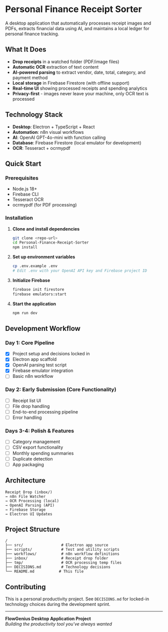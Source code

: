 # Personal Finance Receipt Sorter

A desktop application that automatically processes receipt images and PDFs, extracts financial data using AI, and maintains a local ledger for personal finance tracking.

## What It Does

- **Drop receipts** in a watched folder (PDF/image files)
- **Automatic OCR** extraction of text content
- **AI-powered parsing** to extract vendor, date, total, category, and payment method
- **Local storage** in Firebase Firestore (with offline support)
- **Real-time UI** showing processed receipts and spending analytics
- **Privacy-first** - images never leave your machine, only OCR text is processed

## Technology Stack

- **Desktop**: Electron + TypeScript + React
- **Automation**: n8n visual workflows
- **AI**: OpenAI GPT-4o-mini with function calling
- **Database**: Firebase Firestore (local emulator for development)
- **OCR**: Tesseract + ocrmypdf

## Quick Start

### Prerequisites
- Node.js 18+
- Firebase CLI
- Tesseract OCR
- ocrmypdf (for PDF processing)

### Installation

1. **Clone and install dependencies**
   ```bash
   git clone <repo-url>
   cd Personal-Finance-Receipt-Sorter
   npm install
   ```

2. **Set up environment variables**
   ```bash
   cp .env.example .env
   # Edit .env with your OpenAI API key and Firebase project ID
   ```

3. **Initialize Firebase**
   ```bash
   firebase init firestore
   firebase emulators:start
   ```

4. **Start the application**
   ```bash
   npm run dev
   ```

## Development Workflow

### Day 1: Core Pipeline
- [x] Project setup and decisions locked in
- [x] Electron app scaffold
- [x] OpenAI parsing test script
- [x] Firebase emulator integration
- [ ] Basic n8n workflow

### Day 2: Early Submission (Core Functionality)
- [ ] Receipt list UI
- [ ] File drop handling
- [ ] End-to-end processing pipeline
- [ ] Error handling

### Days 3-4: Polish & Features
- [ ] Category management
- [ ] CSV export functionality
- [ ] Monthly spending summaries
- [ ] Duplicate detection
- [ ] App packaging

## Architecture

```
Receipt Drop (inbox/) 
→ n8n File Watcher 
→ OCR Processing (local) 
→ OpenAI Parsing (API) 
→ Firebase Storage 
→ Electron UI Updates
```

## Project Structure

```
/
├── src/                 # Electron app source
├── scripts/             # Test and utility scripts
├── workflows/           # n8n workflow definitions
├── inbox/               # Receipt drop folder
├── tmp/                 # OCR processing temp files
├── DECISIONS.md         # Technology decisions
└── README.md           # This file
```

## Contributing

This is a personal productivity project. See `DECISIONS.md` for locked-in technology choices during the development sprint.

---

**FlowGenius Desktop Application Project**  
*Building the productivity tool you've always wanted* 